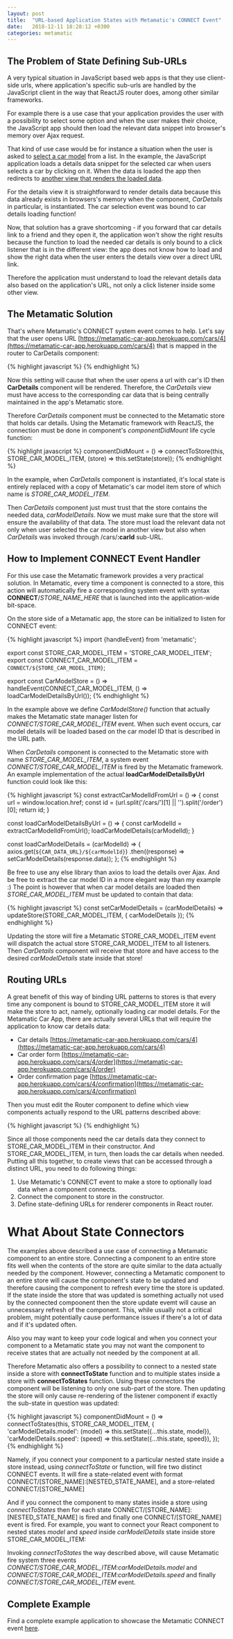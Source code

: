```yaml
---
layout: post
title:  "URL-based Application States with Metamatic's CONNECT Event"
date:   2018-12-11 18:28:12 +0300
categories: metamatic
---
```


## The Problem of State Defining Sub-URLs

A very typical situation in JavaScript based web apps is that they use client-side urls, 
where application's specific sub-urls are handled by the JavaScript client in the way
that ReactJS router does, among other similar frameworks.

For example there is a use case that your application provides the user with a possibility to 
select some option and when the user makes their choice, the JavaScript app should then load
the relevant data snippet into browser's memory over Ajax request.

That kind of use case would be for instance a situation when the user is asked to [select a car model](https://metamatic-car-app.herokuapp.com/cars)
from a list. In the example, the JavaScript application loads a details data snippet
for the selected car when users selects a car by clicking on it. When the data is loaded the app 
then redirects to [another view that renders the loaded data](https://metamatic-car-app.herokuapp.com/cars/3).

For the details view it is straightforward to render details data because this data already exists
in browsers's memory when the component, *CarDetails* in particular, is instantiated. The car selection event was bound to car details loading function!

Now, that solution has a grave shortcoming - if you forward that car details link to a friend and
they open it, the application won't show the right results because the function to load the needed car details
is only bound to a click listener that is in the different view: the app does not know how to load and show the right data
when the user enters the details view over a direct URL link.

Therefore the application must understand to load the relevant details data also based on the application's URL, not only
a click listener inside some other view.

## The Metamatic Solution

That's where Metamatic's CONNECT system event comes to help. Let's say that the user opens URL [https://metamatic-car-app.herokuapp.com/cars/4](https://metamatic-car-app.herokuapp.com/cars/4) 
that is mapped in the router to CarDetails component:

{% highlight javascript %}
<Route exact path='/cars/:carId' component={CarDetails}/>
{% endhighlight %}

Now this setting will cause that when the user opens a url with car's ID then **CarDetails** component will be rendered.
Therefore, the *CarDetails* view must have access to the corresponding car data that is being centrally maintained in the app's Metamatic store.

Therefore *CarDetails* component must be connected to the Metamatic store that holds car details. 
Using the Metamatic framework with ReactJS, the connection must be done in component's *componentDidMount* life cycle function:

{% highlight javascript %}
componentDidMount = () => connectToStore(this, STORE_CAR_MODEL_ITEM, (store) => this.setState(store));
{% endhighlight %}

In the example, when *CarDetails* component is instantiated, it's local state is entirely replaced with a copy of Metamatic's car model item store
of which name is *STORE_CAR_MODEL_ITEM*. 

Then *CarDetails* component just must trust that the store contains the needed data, *carModelDetails*. Now we must make sure that the store
will ensure the availability of that data. The store must load the relevant data not only when user selected the car model in another view
but also when *CarDetails* was invoked through /cars/**:carId** sub-URL.
 
## How to Implement CONNECT Event Handler

For this use case the Metamatic framework provides a very practical solution. In Metamatic, every time a component is connected to a store, this action
will automatically fire a corresponding system event with syntax **CONNECT**/*STORE_NAME_HERE* that is launched into the application-wide bit-space.

On the store side of a Metamatic app, the store can be initialized to listen for CONNECT event:

{% highlight javascript %}
import {handleEvent} from 'metamatic';

export const STORE_CAR_MODEL_ITEM = 'STORE_CAR_MODEL_ITEM';
export const CONNECT_CAR_MODEL_ITEM = `CONNECT/${STORE_CAR_MODEL_ITEM}`;

export const CarModelStore = () => handleEvent(CONNECT_CAR_MODEL_ITEM, () => loadCarModelDetailsByUrl());
{% endhighlight %}

In the example above we define *CarModelStore()* function that actually makes the Metamatic state manager listen for *CONNECT/STORE_CAR_MODEL_ITEM*
event. When such event occurs, car model details will be loaded based on the car model ID that is described in the URL path.

When *CarDetails* component is connected to the Metamatic store with name *STORE_CAR_MODEL_ITEM*, a system event *CONNECT/STORE_CAR_MODEL_ITEM* is fired
by the Metamatic framework. An example implementation of the actual **loadCarModelDetailsByUrl** function could look like this:

{% highlight javascript %}
const extractCarModelIdFromUrl = () => {
  const url = window.location.href;
  const id  = (url.split('/cars/')[1] || '').split('/order')[0];
  return id;
}

const loadCarModelDetailsByUrl = () => {
 const carModelId = extractCarModelIdFromUrl();
 loadCarModelDetails(carModelId);
}

const loadCarModelDetails = (carModelId) => {
  axios.get(`${CAR_DATA_URL}/${carModelId}`)
  .then((response) => setCarModelDetails(response.data));
};
{% endhighlight %}

Be free to use any else library than axios to load the details over Ajax. And be free to extract the car model ID in a more elegant way than my example :)
The point is however that when car model details are loaded then *STORE_CAR_MODEL_ITEM* must be updated to contain that data:

{% highlight javascript %}
const setCarModelDetails = (carModelDetails) => updateStore(STORE_CAR_MODEL_ITEM, {
  carModelDetails
});
{% endhighlight %}

Updating the store will fire a Metamatic STORE_CAR_MODEL_ITEM event will dispatch the actual store STORE_CAR_MODEL_ITEM to all listeners. Then *CarDetails* 
component will receive that store and have access to the desired *carModelDetails* state inside that store!

## Routing URLs

A great benefit of this way of binding URL patterns to stores is that every time any component is bound to STORE_CAR_MODEL_ITEM store it will make the store to 
act, namely, optionally loading car model details. For the Metamatic Car App, there are actually several URLs that will require the application to 
know car details data: 

* Car details [https://metamatic-car-app.herokuapp.com/cars/4](https://metamatic-car-app.herokuapp.com/cars/4)
* Car order form [https://metamatic-car-app.herokuapp.com/cars/4/order](https://metamatic-car-app.herokuapp.com/cars/4/order)
* Order confirmation page [https://metamatic-car-app.herokuapp.com/cars/4/confirmation](https://metamatic-car-app.herokuapp.com/cars/4/confirmation)

Then you must edit the Router component to define which view components actually respond to the URL patterns described above:

{% highlight javascript %}
  <Route exact path='/cars/:carId' component={CarDetails}/>
  <Route exact path='/cars/:carId/order' component={OrderView}/>
  <Route exact path='/cars/:carId/confirmation' component={OrderConfirmationView}/>
{% endhighlight %}

Since all those components need the car details data they connect to STORE_CAR_MODEL_ITEM in their constructor. And STORE_CAR_MODEL_ITEM, in turn, 
then loads the car details when needed. Putting all this together, to create views that can be accessed through a distinct URL, you need to do following things: 

1. Use Metamatic's CONNECT event to make a store to optionally load data when a component connects.
2. Connect the component to store in the constructor.
3. Define state-defining URLs for renderer components in React router.

# What About State Connectors

The examples above described a use case of connecting a Metamatic component to an entire store. Connecting a component to an entire store fits well
when the contents of the store are quite similar to the data actually needed by the component. However, connecting a Metamatic component to an entire store 
will cause the component's state to be updated and therefore causing the component to refresh every time the store is updated. If the state inside the store that
was updated is something actually not used by the connected compoonent then the store update evemt will cause an unnecessary refresh of the component.
This, while usually not a critical problem, might potentially cause performance issues if there's a lot of data and if it's updated often.

Also you may want to keep your code logical and when you connect your component to a Metamatic state you may not want the component to receive states that
are actually not needed by the component at all.

Therefore Metamatic also offers a possibility to connect to a nested state inside a store with **connectToState** function and to multiple states 
inside a store with **connectToStates** function. Using these connectors the component will be listening to only one sub-part of the store. Then updating
the store will only cause re-rendering of the listener component if exactly the sub-state in question was updated:

{% highlight javascript %}
componentDidMount = () => connectToStates(this, STORE_CAR_MODEL_ITEM, {
  'carModelDetails.model': (model) => this.setState({...this.state, model}),
  'carModelDetails.speed': (speed) => this.setState({...this.state, speed}),
});
{% endhighlight %}

Namely,  if you connect your component to a particular nested state inside a store instead, using *connectToState* or function,
will fire two distinct CONNECT events. It will fire a state-related event with format CONNECT/[STORE_NAME]:[NESTED_STATE_NAME], and a store-related CONNECT/[STORE_NAME]

And if you connect the component to many states inside a store using *connectToStates* then for each state CONNECT/[STORE_NAME]:[NESTED_STATE_NAME] is fired
and finally one CONNECT/[STORE_NAME] event is fired. For example, you want to connect your React component to nested states *model* and *speed* inside *carModelDetails*
state inside store STORE_CAR_MODEL_ITEM:

Invoking *connectToStates* the way described above, will cause Metamatic fire system three events *CONNECT/STORE_CAR_MODEL_ITEM:carModelDetails.model* and 
*CONNECT/STORE_CAR_MODEL_ITEM:carModelDetails.speed* and finally *CONNECT/STORE_CAR_MODEL_ITEM* event.

## Complete Example

Find a complete example application to showcase the Metamatic CONNECT event [here](https://github.com/develprr/metamatic-car-app).
